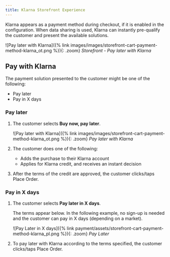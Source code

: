 ```yaml
---
title: Klarna Storefront Experience
---
```


Klarna appears as a payment method during checkout, if it is enabled in the configuration. When data sharing is used, Klarna can instantly pre-qualify the customer and present the available solutions.

![Pay later with Klarna]({% link images/images/storefront-cart-payment-method-klarna_ot.png %}){: .zoom}
_Storefront - Pay later with Klarna_

## Pay with Klarna

The payment solution presented to the customer might be one of the following:

- Pay later
- Pay in X days

### Pay later

1. The customer selects **Buy now, pay later**.

   ![Pay later with Klarna]({% link images/images/storefront-cart-payment-method-klarna_ot.png %}){: .zoom}
   _Pay later with Klarna_

1. The customer does one of the following:

   - Adds the purchase to their Klarna account
   - Applies for Klarna credit, and receives an instant decision

1. After the terms of the credit are approved, the customer clicks/taps <span class="btn">Place Order</span>.

### Pay in X days

1. The customer selects **Pay later in X days**.

   The terms appear below. In the following example, no sign-up is needed and the customer can pay in X days (depending on a market).

   ![Pay Later in X days]({% link payment/assets/storefront-cart-payment-method-klarna_pl.png %}){: .zoom}
   _Pay Later_

1. To pay later with Klarna according to the terms specified, the customer clicks/taps <span class="btn">Place Order</span>.
